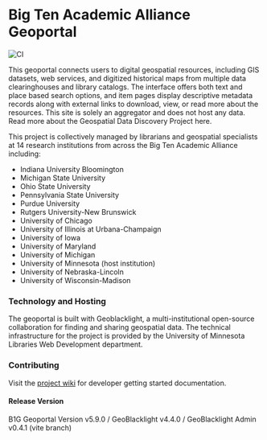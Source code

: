 # Big Ten Academic Alliance Geoportal

![CI](https://github.com/BTAA-Geospatial-Data-Project/geoportal/actions/workflows/ci.yml/badge.svg)

This geoportal connects users to digital geospatial resources, including GIS datasets, web services, and digitized historical maps from multiple data clearinghouses and library catalogs. The interface offers both text and place based search options, and item pages display descriptive metadata records along with external links to download, view, or read more about the resources. This site is solely an aggregator and does not host any data. Read more about the Geospatial Data Discovery Project here.

This project is collectively managed by librarians and geospatial specialists at 14 research institutions from across the Big Ten Academic Alliance including:

* Indiana University Bloomington
* Michigan State University
* Ohio State University
* Pennsylvania State University
* Purdue University
* Rutgers University-New Brunswick
* University of Chicago
* University of Illinois at Urbana­-Champaign
* University of Iowa
* University of Maryland
* University of Michigan
* University of Minnesota (host institution)
* University of Nebraska-Lincoln
* University of Wisconsin-­Madison

### Technology and Hosting

The geoportal is built with Geoblacklight, a multi-institutional open-source collaboration for finding and sharing geospatial data. The technical infrastructure for the project is provided by the University of Minnesota Libraries Web Development department.

### Contributing
Visit the [project wiki](https://github.com/BTAA-Geospatial-Data-Project/geoportal/wiki) for developer getting started documentation.

#### Release Version

B1G Geoportal Version v5.9.0 / GeoBlacklight v4.4.0 / GeoBlacklight Admin v0.4.1 (vite branch)
